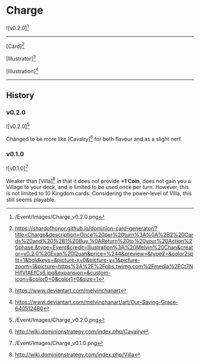 # Charge

![v0.2.0][^v0.2.0]

---

[Card][^Card]

[Illustrator][^Illustrator]

[Illustration][^Illustration]

---

## History

### v0.2.0

![v0.2.0][^v0.2.0]

Changed to be more like [Cavalry][^Cavalry] for both flavour and as a slight
nerf.

### v0.1.0

![v0.1.0][^v0.1.0]

Weaker than [Villa][^Villa] in that it does not provide **+1 Coin**, does not
gain you a Village to your deck, and is limited to be used once per turn.
However, this is not limited to 10 Kingdom cards. Considering the power-level of Villa, this still seems playable.

[^v0.1.0]: /Event/Images/Charge_v0.1.0.png
[^v0.2.0]: /Event/Images/Charge_v0.2.0.png
[^Cavalry]: http://wiki.dominionstrategy.com/index.php/Cavalry
[^Villa]: http://wiki.dominionstrategy.com/index.php/Villa
[^Card]: https://shardofhonor.github.io/dominion-card-generator/?title=Charge&description=Once%20per%20turn%3A%0A%2B2%20Cards%20and%20%2B1%20Buy.%0AReturn%20to%20your%20Action%20phase.&type=Event&credit=Illustration%3A%20Melvin%20Chan&creator=v0.2.0%20Evan%20Quan&price=%244&preview=&type2=&color2split=1&boldkeys=&picture-x=0&picture-y=1&picture-zoom=1&picture=https%3A%2F%2Fpbs.twimg.com%2Fmedia%2FCt7NHifVIAEfCs6.jpg&expansion=&custom-icon=&color0=0&color1=0&size=1
[^Illustrator]: https://www.deviantart.com/melvinchanart
[^Illustration]: https://www.deviantart.com/melvinchanart/art/Our-Saving-Grace-640512480
